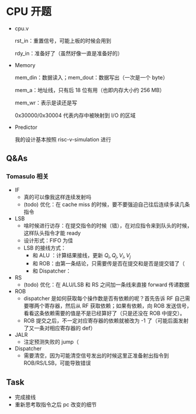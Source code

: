 # CPU 开题

- cpu.v

  rst_in：重置信号，可能上板的时候会用到

  rdy_in：准备好了（虽然好像一直是准备好的）

- Memory

  mem_din：数据读入；mem_dout：数据写出（一次是一个 byte）

  mem_a：地址线，只有后 18 位有用（也即内存大小约 256 MB）

  mem_wr：表示是读还是写

  0x30000/0x30004 代表内存中被映射到 I/O 的区域

- Predictor

  我的设计基本按照 risc-v-simulation 进行

## Q&As

### Tomasulo 相关

- IF
  - 真的可以像我这样连续发射吗
  - (todo) 优化：在 cache miss 的时候，要不要强迫自己往后连续多读几条指令
- LSB
  - 啥时候进行访存：在提交指令的时候（错），在对应指令来到队头的时候，这样队头指令才能 ready
  - 设计形式：FIFO 为佳
  - LSB 的接线方式：
    - 和 ALU ：计算结果接线，更新 $Q_i, Q_j,V_i,V_j$
    - 和 ROB：由第一条结论，只需要传是否在提交和是否是提交错了（
    - 和 Dispatcher：
- RS
  - (todo) 优化：在 ALU/LSB 和 RS 之间加一条线来直接 forward 传递数据
- ROB
  -  dispatcher 是如何获取每个操作数是否有依赖的呢？首先告诉 RF 自己需要哪两个寄存器，然后从 RF 获取依赖；如果有依赖，向 ROB 发送信号，看看这条依赖需要的值是不是已经算好了（只是还没在 ROB 中提交）。
  - ROB 提交之后，不一定对应寄存器的依赖就被改为 -1 了（可能后面发射了又一条对相应寄存器的 def）
- JALR
  - 注定预测失败的 jump（
- Dispatcher
  - 需要清空，因为可能清空信号发出的时候这里正准备射出指令到 ROB/RS/LSB，可能导致错误

## Task

- 完成接线
- 重新思考取指令之后 pc 改变的细节